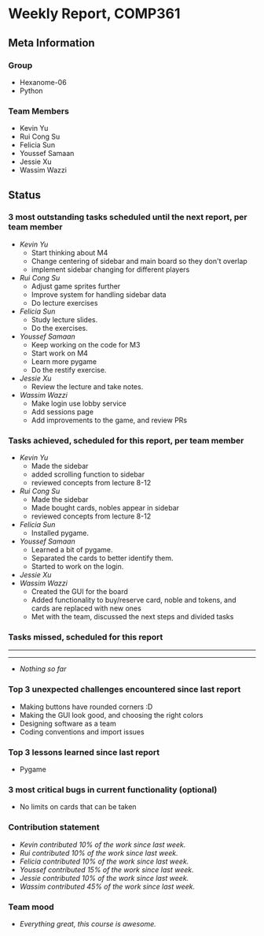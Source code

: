 # Weekly Report, COMP361

## Meta Information

### Group

* Hexanome-06
* Python

### Team Members

* Kevin Yu
* Rui Cong Su
* Felicia Sun
* Youssef Samaan
* Jessie Xu
* Wassim Wazzi

## Status

### 3 most outstanding tasks scheduled until the next report, per team member

* *Kevin Yu*
  * Start thinking about M4
  * Change centering of sidebar and main board so they don't overlap
  * implement sidebar changing for different players
* *Rui Cong Su*
  * Adjust game sprites further
  * Improve system for handling sidebar data
  * Do lecture exercises
* *Felicia Sun*
  * Study lecture slides.
  * Do the exercises.
* *Youssef Samaan*
  * Keep working on the code for M3
  * Start work on M4
  * Learn more pygame
  * Do the restify exercise.
* *Jessie Xu*
  * Review the lecture and take notes.
* *Wassim Wazzi*
  * Make login use lobby service
  * Add sessions page
  * Add improvements to the game, and review PRs

### Tasks achieved, scheduled for this report, per team member

* *Kevin Yu*
  * Made the sidebar
  * added scrolling function to sidebar 
  * reviewed concepts from lecture 8-12
* *Rui Cong Su*
  * Made the sidebar
  * Made bought cards, nobles appear in sidebar 
  * reviewed concepts from lecture 8-12
* *Felicia Sun*
  * Installed pygame. 
* *Youssef Samaan*
  * Learned a bit of pygame.
  * Separated the cards to better identify them.
  * Started to work on the login.
* *Jessie Xu*
* *Wassim Wazzi*
  * Created the GUI for the board
  * Added functionality to buy/reserve card, noble and tokens, and cards are replaced with new ones
  * Met with the team, discussed the next steps and divided tasks

### Tasks missed, scheduled for this report

---

---

* *Nothing so far*

### Top 3 unexpected challenges encountered since last report

* Making buttons have rounded corners :D
* Making the GUI look good, and choosing the right colors
* Designing software as a team
* Coding conventions and import issues

### Top 3 lessons learned since last report

* Pygame

### 3 most critical bugs in current functionality (optional)

* No limits on cards that can be taken

### Contribution statement

* *Kevin contributed 10% of the work since last week.*
* *Rui contributed 10% of the work since last week.*
* *Felicia contributed 10% of the work since last week.*
* *Youssef contributed 15% of the work since last week.*
* *Jessie contributed 10% of the work since last week.*
* *Wassim contributed 45% of the work since last week.*

### Team mood

* *Everything great, this course is awesome.*
